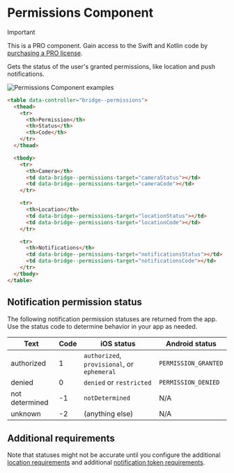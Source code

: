 # Permissions Component

> [!IMPORTANT]
> This is a PRO component. Gain access to the Swift and Kotlin code by [purchasing a PRO license](https://buy.stripe.com/fZeaF6bn9b9d4Pm14b).

Gets the status of the user's granted permissions, like location and push notifications.

![Permissions Component examples](/resources/screenshots/permissions.png)

```html
<table data-controller="bridge--permissions">
  <thead>
    <tr>
      <th>Permission</th>
      <th>Status</th>
      <th>Code</th>
    </tr>
  </thead>

  <tbody>
    <tr>
      <th>Camera</th>
      <td data-bridge--permissions-target="cameraStatus"></td>
      <td data-bridge--permissions-target="cameraCode"></td>
    </tr>

    <tr>
      <th>Location</th>
      <td data-bridge--permissions-target="locationStatus"></td>
      <td data-bridge--permissions-target="locationCode"></td>
    </tr>

    <tr>
      <th>Notifications</th>
      <td data-bridge--permissions-target="notificationsStatus"></td>
      <td data-bridge--permissions-target="notificationsCode"></td>
    </tr>
  </tbody>
</table>
```

## Notification permission status

The following notification permission statuses are returned from the app. Use the status code to determine behavior in your app as needed.

|Text|Code|iOS status|Android status|
|---|---|---|---|
|authorized|1|`authorized`, `provisional`, or `ephemeral`|`PERMISSION_GRANTED`|
|denied|0|`denied` or `restricted`|`PERMISSION_DENIED`|
|not determined|-1|`notDetermined`|N/A|
|unknown|-2|(anything else)|N/A|

## Additional requirements

Note that statuses might not be accurate until you configure the additional [location requirements](/components/location/README.md) and additional [notification token requirements](/components/notification-token/README.md).
